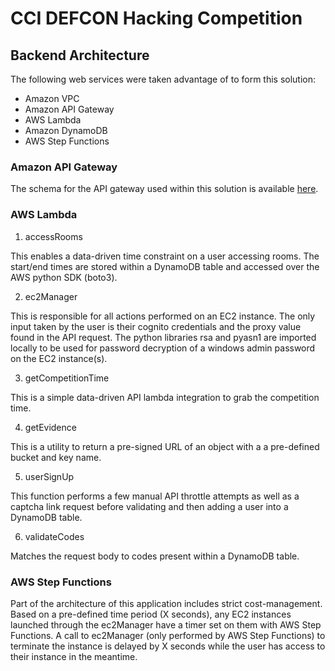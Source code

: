 # CCI DEFCON Hacking Competition
## Backend Architecture
The following web services were taken advantage of to form this solution:
- Amazon VPC
- Amazon API Gateway
- AWS Lambda
- Amazon DynamoDB
- AWS Step Functions

### Amazon API Gateway
The schema for the API gateway used within this solution is available [here](api_gateway_def.json). 

### AWS Lambda
1. accessRooms

This enables a data-driven time constraint on a user accessing rooms. The start/end times are stored within a DynamoDB table and accessed over the AWS python SDK (boto3).

2. ec2Manager

This is responsible for all actions performed on an EC2 instance. The only input taken by the user is their cognito credentials and the proxy value found in the API request. The python libraries rsa and pyasn1 are imported locally to be used for password decryption of a windows admin password on the EC2 instance(s).

3. getCompetitionTime

This is a simple data-driven API lambda integration to grab the competition time.

4. getEvidence

This is a utility to return a pre-signed URL of an object with a a pre-defined bucket and key name.

5. userSignUp

This function performs a few manual API throttle attempts as well as a captcha link request before validating and then adding a user into a DynamoDB table.

6. validateCodes

Matches the request body to codes present within a DynamoDB table.

### AWS Step Functions

Part of the architecture of this application includes strict cost-management. Based on a pre-defined time period (X seconds), any EC2 instances launched through the ec2Manager have a timer set on them with AWS Step Functions. A call to ec2Manager (only performed by AWS Step Functions) to terminate the instance is delayed by X seconds while the user has access to their instance in the meantime.